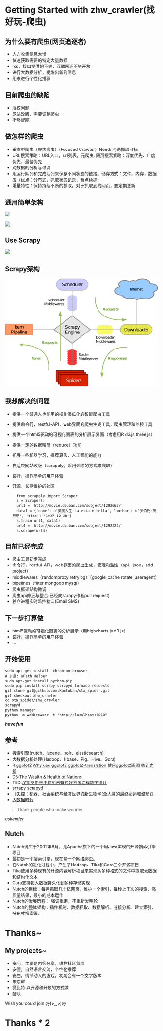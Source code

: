 # Getting Started with zhw_crawler(找好玩-爬虫)


## 为什么要有爬虫(网页追逐者)

- 人力收集信息太慢
- 快速获取需要的特定大量数据
- rss，接口提供的不够，互联网还不够开放
- 进行大数据分析，提炼出新的信息
- 用来进行个性化推荐


## 目前爬虫的缺陷

- 版权问题
- 网站改版，需要调整爬虫
- 不够智能


## 做怎样的爬虫

- 垂直型爬虫（聚焦爬虫）(Focused Crawter）Need: 明确抓取目标
- URL搜索策略：URL入口，url列表，元爬虫. 网页搜索策略：深度优先、广度优先、最佳优先
- 对数据的分析与过滤
- 用运行队列和完成队列来保存不同状态的链接。储存方式：文件，内存，数据库（优点：分布式，抓取状态记录，断点续抓）
- 增量特性：保持持续不断的抓取，对于抓取到的网页，要定期更新


## 通用简单架构
![](http://upload.wikimedia.org/wikipedia/commons/thumb/d/df/WebCrawlerArchitecture.svg/500px-WebCrawlerArchitecture.svg.png)


![](http://www.hpiracing.com/assets/images/kits/102117/travel.jpg)


## Use Scrapy
![](https://1.gravatar.com/avatar/4b1f68760dddf81c5cf5da23b592ffe2?d=https%3A%2F%2Fidenticons.github.com%2Fa4ed6fbc3630b41e4fee61ae3f48b6c1.png&s=420)


## Scrapy架构
![](img/scrapy_architecture.png)


## 我想解决的问题

- 提供一个普通人也能用的操作傻瓜化的智能爬虫工具
- 提供命令行，restful-API，web界面的爬虫生成工具，爬虫管理和监控工具
- 提供一个html5驱动的可视化图表的分析展示界面（考虑用R d3.js three.js）
- 提供一定的数据精简（reduce）功能
- 扩展一些机器学习，推荐算法，人工智能的能力
- 自适应网站改版（scrapely，采用训练的方式来爬取）
- 良好，操作简单的用户体验
- 开源，长期维护的社区

        from scrapely import Scraper
        s = Scraper()
        url1 = 'http://movie.douban.com/subject/1292063/'
        data1 = {'name': u'美丽人生 La vita è bella', 'author': u'罗伯托·贝尼尼', 'time': '1997-12-20'}
        s.train(url1, data1)
        url4 = 'http://movie.douban.com/subject/1292224/'
        s.scrape(url4)


## 目前已经完成

- 爬虫工具初步完成
- 命令行，restful-API，web界面的爬虫生成，管理和监控（api，json，add-project）
- middlewares（randomproxy retrylog）（google_cache rotate_useragent）
- pipelines（filter mongodb mysql）
- 爬虫框架结构微调
- 爬虫api修正与整合(已经向scrapy作者pull request)
- 独立进程实时监控接口(Email SMS)


## 下一步打算做

- html5驱动的可视化图表的分析展示（用highcharts.js d3.js）
- 良好，操作简单的用户体验
- ...


## 开始使用

    sudo apt-get install  chromiun-browser
    # 扩展: XPath Helper
    sudo apt-get install python-pip
    sudo pip install scrapy scrapyd tornado requests
    git clone git@github.com:Kantuban/ota_spider.git
    git checkout zhw_crawler
    cd ota_spider/zhw_crawler
    scrapyd
    python manager
    python -m webbrowser -t "http://localhost:6868"

***have fun***


## 参考

- 搜索引擎(nutch、lucene、solr、elasticsearch)
- 大数据分析处理(Hadoop、Hbase、Pig、Hive、Gora)
- R:[ggplot2](http://ggplot2.org/) [Why use ggplot2](https://github.com/hadley/ggplot2/wiki/Why-use-ggplot2) [ggplot2-translation](https://github.com/cosname/ggplot2-translation/blob/master/preface.md) [使用ggplot2画图](http://ygc.name/stats/ggplot2.html) [统计之都](http://cos.name/)
- D3:[The Wealth & Health of Nations](http://bost.ocks.org/mike/nations)
- TED:[汉斯罗斯林用前所未有的好方法诠释数字统计](http://www.ted.com/talks/hans_rosling_shows_the_best_stats_you_ve_ever_seen.html)
- [scrapy](http://scrapy.readthedocs.org/en/latest/) [scrapyd](http://scrapyd.readthedocs.org/en/latest/deploy.html)
- [《失控：机器、社会系统与经济世界的新生物学(全人类的最终命运和结局)》](http://book.douban.com/subject/5375620/)
- [大数据时代](http://book.douban.com/subject/20429677/)
<blockquote cite="http://blog.askender.com">
Thank people who make wonder
</blockquote>
<p><cite>askender</cite></p>


## Nutch

- Nutch诞生于2002年8月，是Apache旗下的一个用Java实现的开源搜索引擎项目
- 最初是一个搜索引擎，现在是一个网络爬虫。
- 在Nutch的进化过程中，产生了Hadoop、Tika和Gora三个开源项目
- Tika使用多种现有的开源内容解析项目来实现从多种格式的文件中提取元数据和结构化文本
- Gora支持把大数据持久化到多种存储实现
- Nutch的目标：每月抓取几十亿网页，维护一个索引，每秒上千次的搜索，高质量结果，最小的成本运作
- Nutch的发展历程： 强调重用，不重新发明轮
- Nutch的整体架构：插件机制、数据抓取、数据解析、链接分析、建立索引、分布式搜索等。 


# Thanks~


## My projects~

- 安问。主要是内容分享，维护社区氛围
- 安德。自然语言交流，个性化推荐
- 安曲。情节动人的游戏，初期会有一个文字版本
- 果恋鲜
- 微比特 以开源和开放的方式做
- 酷队

Wish you could join ლ(◕‿◕)ლ


# Thanks * 2
